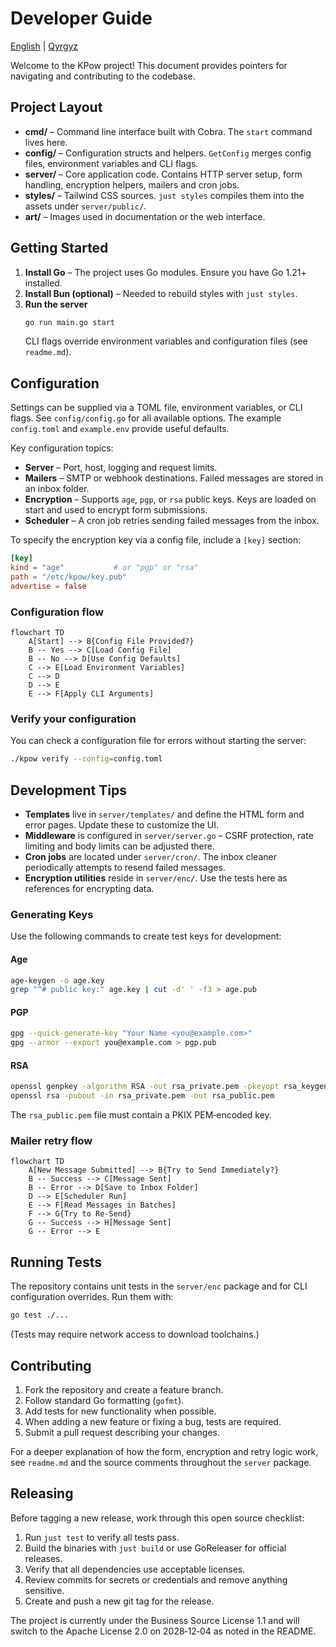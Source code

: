 # Developer Guide


[English](developer-guide.md) | [Qyrgyz](docs/qy/developer-guide.md)

Welcome to the KPow project! This document provides pointers for navigating and contributing to the codebase.

## Project Layout

- **cmd/** – Command line interface built with Cobra. The `start` command lives here.
- **config/** – Configuration structs and helpers. `GetConfig` merges config files, environment variables and CLI flags.
- **server/** – Core application code. Contains HTTP server setup, form handling, encryption helpers, mailers and cron jobs.
- **styles/** – Tailwind CSS sources. `just styles` compiles them into the assets under `server/public/`.
- **art/** – Images used in documentation or the web interface.

## Getting Started

1. **Install Go** – The project uses Go modules. Ensure you have Go 1.21+ installed.
2. **Install Bun (optional)** – Needed to rebuild styles with `just styles`.
3. **Run the server**
   ```sh
   go run main.go start
   ```
   CLI flags override environment variables and configuration files (see `readme.md`).

## Configuration

Settings can be supplied via a TOML file, environment variables, or CLI flags. See `config/config.go` for all available options. The example `config.toml` and `example.env` provide useful defaults.

Key configuration topics:

- **Server** – Port, host, logging and request limits.
- **Mailers** – SMTP or webhook destinations. Failed messages are stored in an inbox folder.
- **Encryption** – Supports `age`, `pgp`, or `rsa` public keys. Keys are loaded on start and used to encrypt form submissions.
- **Scheduler** – A cron job retries sending failed messages from the inbox.

To specify the encryption key via a config file, include a `[key]` section:

```toml
[key]
kind = "age"           # or "pgp" or "rsa"
path = "/etc/kpow/key.pub"
advertise = false
```

### Configuration flow

```mermaid
flowchart TD
    A[Start] --> B{Config File Provided?}
    B -- Yes --> C[Load Config File]
    B -- No --> D[Use Config Defaults]
    C --> E[Load Environment Variables]
    C --> D
    D --> E
    E --> F[Apply CLI Arguments]
```

### Verify your configuration

You can check a configuration file for errors without starting the
server:

```sh
./kpow verify --config=config.toml
```

## Development Tips

- **Templates** live in `server/templates/` and define the HTML form and error pages. Update these to customize the UI.
- **Middleware** is configured in `server/server.go` – CSRF protection, rate limiting and body limits can be adjusted there.
- **Cron jobs** are located under `server/cron/`. The inbox cleaner periodically attempts to resend failed messages.
- **Encryption utilities** reside in `server/enc/`. Use the tests here as references for encrypting data.

### Generating Keys

Use the following commands to create test keys for development:

#### Age

```sh
age-keygen -o age.key
grep "^# public key:" age.key | cut -d' ' -f3 > age.pub
```

#### PGP

```sh
gpg --quick-generate-key "Your Name <you@example.com>"
gpg --armor --export you@example.com > pgp.pub
```

#### RSA

```sh
openssl genpkey -algorithm RSA -out rsa_private.pem -pkeyopt rsa_keygen_bits:2048
openssl rsa -pubout -in rsa_private.pem -out rsa_public.pem
```

The `rsa_public.pem` file must contain a PKIX PEM‑encoded key.

### Mailer retry flow

```mermaid
flowchart TD
    A[New Message Submitted] --> B{Try to Send Immediately?}
    B -- Success --> C[Message Sent]
    B -- Error --> D[Save to Inbox Folder]
    D --> E[Scheduler Run]
    E --> F[Read Messages in Batches]
    F --> G{Try to Re-Send}
    G -- Success --> H[Message Sent]
    G -- Error --> E
```


## Running Tests

The repository contains unit tests in the `server/enc` package and for CLI configuration overrides. Run them with:

```sh
go test ./...
```

(Tests may require network access to download toolchains.)

## Contributing

1. Fork the repository and create a feature branch.
2. Follow standard Go formatting (`gofmt`).
3. Add tests for new functionality when possible.
4. When adding a new feature or fixing a bug, tests are required.
5. Submit a pull request describing your changes.

For a deeper explanation of how the form, encryption and retry logic work, see `readme.md` and the source comments throughout the `server` package.


## Releasing

Before tagging a new release, work through this open source checklist:

1. Run `just test` to verify all tests pass.
2. Build the binaries with `just build` or use GoReleaser for official releases.
3. Verify that all dependencies use acceptable licenses.
4. Review commits for secrets or credentials and remove anything sensitive.
5. Create and push a new git tag for the release.

The project is currently under the Business Source License 1.1 and will
switch to the Apache License 2.0 on 2028‑12‑04 as noted in the README.
